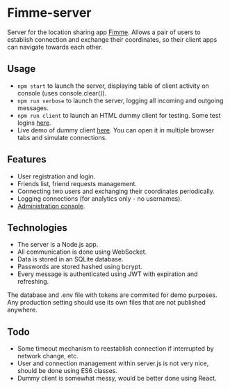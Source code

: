 # Fimme-server

Server for the location sharing app [Fimme](https://github.com/michalgerhat/fimme). Allows a pair of users to establish connection and exchange their coordinates, so their client apps can navigate towards each other.

## Usage

* `npm start` to launch the server, displaying table of client activity on console (uses console.clear()).
* `npm run verbose` to launch the server, logging all incoming and outgoing messages.
* `npm run client` to launch an HTML dummy client for testing. Some test logins [here](https://github.com/michalgerhat/fimme-server/blob/master/db/users.txt).
* Live demo of dummy client [here](https://gerhat.cz/client.html). You can open it in multiple browser tabs and simulate connections.

## Features

* User registration and login.
* Friends list, friend requests management.
* Connecting two users and exchanging their coordinates periodically.
* Logging connections (for analytics only - no usernames).
* [Administration console](https://github.com/michalgerhat/fimme-admin).

## Technologies

* The server is a Node.js app.
* All communication is done using WebSocket.
* Data is stored in an SQLite database.
* Passwords are stored hashed using bcrypt.
* Every message is authenticated using JWT with expiration and refreshing.

The database and .env file with tokens are commited for demo purposes. Any production setting should use its own files that are not published anywhere.

## Todo

* Some timeout mechanism to reestablish connection if interrupted by network change, etc.
* User and connection management within server.js is not very nice, should be done using ES6 classes.
* Dummy client is somewhat messy, would be better done using React.
